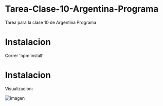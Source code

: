 # Tarea-Clase-10-Argentina-Programa
Tarea para la clase 10 de Argentina Programa
# Instalacion
Correr 'npm install'

# Instalacion
Visualizacion:

![imagen](https://user-images.githubusercontent.com/121767553/215351785-95782f58-cb94-46fb-9f73-2030445964db.png)
